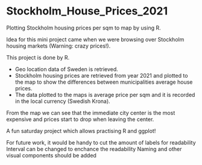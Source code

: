 # Stockholm_House_Prices_2021

Plotting Stockholm housing prices per sqm to map by using R. 

Idea for this mini project came when we were browsing over Stockholm housing markets (Warning: crazy prices!).

This project is done by R.

- Geo location data of Sweden is retrieved.
- Stockholm housing prices are retrieved from year 2021 and plotted to the map to show the differences between municipalities average house prices.
- The data plotted to the maps is average price per sqm and it is recorded in the local currency (Swedish Krona). 

From the map we can see that the immediate city center is the most expensive and prices start to drop when leaving the center.

A fun saturday project which allows practising R and ggplot!

For future work, it would be handy to cut the amount of labels for readability
Interval can be changed to enchance the readability
Naming and other visual components should be added

